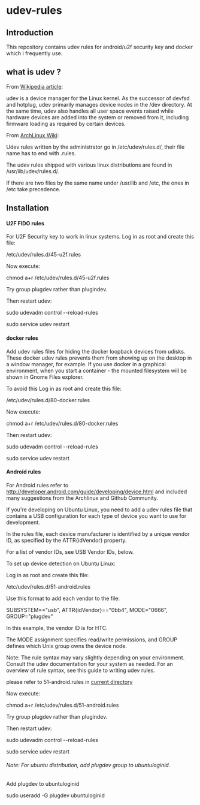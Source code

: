 # udev-rules
## Introduction
This repository contains udev rules for android/u2f security key and docker which i frequently use.

## what is udev ?
From [Wikipedia article](https://en.wikipedia.org/wiki/Udev):

udev is a device manager for the Linux kernel. As the successor of devfsd and hotplug, udev primarily manages device nodes in the /dev directory. At the same time, udev also handles all user space events raised while hardware devices are added into the system or removed from it, including firmware loading as required by certain devices.

From [ArchLinux Wiki](https://wiki.archlinux.org/index.php/Udev):

Udev rules written by the administrator go in /etc/udev/rules.d/, their file name has to end with .rules.

The udev rules shipped with various linux distributions are found in /usr/lib/udev/rules.d/.

If there are two files by the same name under /usr/lib and /etc, the ones in /etc take precedence.

## Installation

#### U2F FIDO rules
For U2F Security key to work in linux systems.
Log in as root and create this file:

/etc/udev/rules.d/45-u2f.rules

Now execute:

chmod a+r /etc/udev/rules.d/45-u2f.rules

Try group plugdev rather than plugindev.

Then restart udev:

sudo udevadm control --reload-rules

sudo service udev restart

#### docker rules
Add udev rules files for hiding the docker loopback devices from udisks. These docker udev rules prevents them from showing up on the desktop in a window manager, for example. If you use docker in a graphical environment, when you start a container - the mounted filesystem will be shown in Gnome Files explorer.

To avoid this Log in as root and create this file:

/etc/udev/rules.d/80-docker.rules

Now execute:

chmod a+r /etc/udev/rules.d/80-docker.rules

Then restart udev:

sudo udevadm control --reload-rules

sudo service udev restart

#### Android rules

For Android rules refer to http://developer.android.com/guide/developing/device.html and included many suggestions from the Archlinux and Github Community.

If you're developing on Ubuntu Linux, you need to add a udev rules file that contains a USB configuration for each type of device you want to use for development.

In the rules file, each device manufacturer is identified by a unique vendor ID, as specified by the ATTR{idVendor} property.

For a list of vendor IDs, see USB Vendor IDs, below.

To set up device detection on Ubuntu Linux:

Log in as root and create this file:

/etc/udev/rules.d/51-android.rules

Use this format to add each vendor to the file:

SUBSYSTEM=="usb", ATTR{idVendor}=="0bb4", MODE="0666", GROUP="plugdev"

In this example, the vendor ID is for HTC.

The MODE assignment specifies read/write permissions, and GROUP defines which Unix group owns the device node.

Note: The rule syntax may vary slightly depending on your environment. Consult the udev documentation for your system as needed. For an overview of rule syntax, see this guide to writing udev rules.

please refer to 51-android.rules in [current directory](./51-android.rules)

Now execute:

chmod a+r /etc/udev/rules.d/51-android.rules

Try group plugdev rather than plugindev.

Then restart udev:

sudo udevadm control --reload-rules

sudo service udev restart


###### Note: For ubuntu distribution, add plugdev group to ubuntuloginid.

Add plugdev to ubuntuloginid

sudo useradd -G plugdev ubuntuloginid

